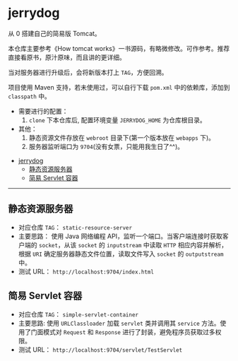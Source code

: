 # jerrydog

从 0 搭建自己的简易版 Tomcat。

本仓库主要参考《How tomcat works》一书源码，有略微修改。可作参考。推荐直接看原书，原汁原味，而且讲的更详细。

当对服务器进行升级后，会将新版本打上 `TAG`，方便回溯。

项目使用 Maven 支持，若未使用过，可以自行下载 `pom.xml` 中的依赖库，添加到 `classpath` 中。

- 需要进行的配置：
    1. `clone` 下本仓库后, 配置环境变量 `JERRYDOG_HOME` 为仓库根目录。
- 其他：
    1. 静态资源文件存放在 `webroot` 目录下(第一个版本放在 `webapps` 下)。
    1. 服务器监听端口为 `9704`(没有女票，只能用我生日了^^)。

<!-- TOC -->

- [jerrydog](#jerrydog)
    - [静态资源服务器](#静态资源服务器)
    - [简易 Servlet 容器](#简易-servlet-容器)

<!-- /TOC -->

---

## 静态资源服务器

- 对应仓库 `TAG`： `static-resource-server`
- 主要思路： 使用 Java 网络编程 API，监听一个端口。当客户端连接时获取客户端的 `socket`，从该 `socket` 的 `inputstream` 中读取 `HTTP` 相应内容并解析，根据 `URI` 确定服务器静态文件位置，读取文件写入 `socket` 的 `outputstream` 中。
- 测试 URL： `http://localhost:9704/index.html`

## 简易 Servlet 容器

- 对应仓库 `TAG`： `simple-servlet-container`
- 主要思路: 使用 `URLClassloader` 加载 `servlet` 类并调用其 `service` 方法。使用了门面模式对 `Request` 和 `Response` 进行了封装，避免程序员获取过多权限。
- 测试 URL： `http://localhost:9704/servlet/TestServlet`
